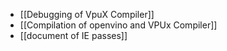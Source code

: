 - [[Debugging of VpuX Compiler]]
- [[Compilation of openvino and VPUx Compiler]]
- [[document of IE passes]]